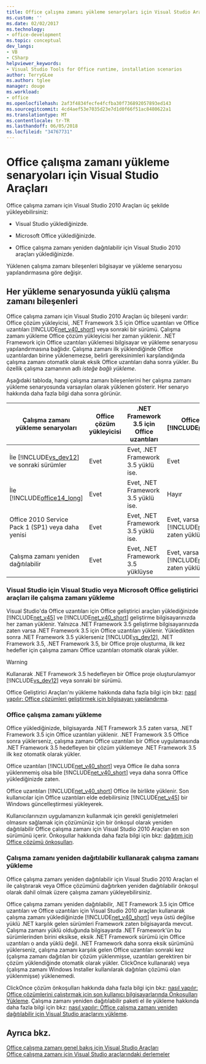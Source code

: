 ```yaml
---
title: Office çalışma zamanı yükleme senaryoları için Visual Studio Araçları
ms.custom: ''
ms.date: 02/02/2017
ms.technology:
- office-development
ms.topic: conceptual
dev_langs:
- VB
- CSharp
helpviewer_keywords:
- Visual Studio Tools for Office runtime, installation scenarios
author: TerryGLee
ms.author: tglee
manager: douge
ms.workload:
- office
ms.openlocfilehash: 2af3f4834fecfe4fcfba30f736892057893ed143
ms.sourcegitcommit: 4cd4aef53e7035d23e7d1d0f66f51ac8480622a1
ms.translationtype: MT
ms.contentlocale: tr-TR
ms.lasthandoff: 06/05/2018
ms.locfileid: "34767731"
---
```

# <a name="visual-studio-tools-for-office-runtime-installation-scenarios"></a>Office çalışma zamanı yükleme senaryoları için Visual Studio Araçları
  Office çalışma zamanı için Visual Studio 2010 Araçları üç şekilde yükleyebilirsiniz:  
  
-   Visual Studio yüklediğinizde.  
  
-   Microsoft Office yüklediğinizde.  
  
-   Office çalışma zamanı yeniden dağıtılabilir için Visual Studio 2010 araçları yüklediğinizde.  
  
 Yüklenen çalışma zamanı bileşenleri bilgisayar ve yükleme senaryosu yapılandırmasına göre değişir.  
  
## <a name="runtime-components-that-are-installed-in-each-installation-scenario"></a>Her yükleme senaryosunda yüklü çalışma zamanı bileşenleri  
 Office çalışma zamanı için Visual Studio 2010 Araçları üç bileşeni vardır: Office çözüm yükleyicisi, .NET Framework 3.5 için Office uzantıları ve Office uzantıları [!INCLUDE[net_v40_short](../sharepoint/includes/net-v40-short-md.md)] veya sonraki bir sürümü. Çalışma zamanı yükleme Office çözüm yükleyicisi her zaman yüklenir. .NET Framework için Office uzantıları yüklemesi bilgisayar ve yükleme senaryosu yapılandırmasına bağlıdır. Çalışma zamanı ilk yüklendiğinde Office uzantılardan birine yüklenemezse, belirli gereksinimleri karşılandığında çalışma zamanı otomatik olarak eksik Office uzantıları daha sonra yükler. Bu özellik çalışma zamanının adlı *isteğe bağlı yükleme*.  
  
 Aşağıdaki tabloda, hangi çalışma zamanı bileşenlerini her çalışma zamanı yükleme senaryosunda varsayılan olarak yüklenen gösterir. Her senaryo hakkında daha fazla bilgi daha sonra görünür.  
  
|Çalışma zamanı yükleme senaryoları|Office çözüm yükleyicisi|.NET Framework 3.5 için Office uzantıları|Office uzantıları [!INCLUDE[net_v40_short](../sharepoint/includes/net-v40-short-md.md)]|Office uzantıları [!INCLUDE[net_v45](../vsto/includes/net-v45-md.md)]|  
|-----------------------------------|----------------------------|--------------------------------------------------|---------------------------------------------------------------------------------------|---------------------------------------------------------------------------|  
|İle [!INCLUDE[vs_dev12](../vsto/includes/vs-dev12-md.md)] ve sonraki sürümler|Evet|Evet, .NET Framework 3.5 yüklü ise.|Evet|Evet|  
|İle [!INCLUDE[office14_long](../vsto/includes/office14-long-md.md)]|Evet|Evet, .NET Framework 3.5 yüklü ise.|Hayır|Hayır|  
|Office 2010 Service Pack 1 (SP1) veya daha yenisi|Evet|Evet, .NET Framework 3.5 yüklü ise.|Evet, varsa [!INCLUDE[net_v40_short](../sharepoint/includes/net-v40-short-md.md)] zaten yüklü.|Hayır|  
|Çalışma zamanı yeniden dağıtılabilir|Evet|Evet, .NET Framework 3.5 yüklüyse|Evet, varsa [!INCLUDE[net_v40_short](../sharepoint/includes/net-v40-short-md.md)] zaten yüklü.|Evet, varsa [!INCLUDE[net_v45](../vsto/includes/net-v45-md.md)] zaten yüklü.|  
  
### <a name="install-the-runtime-with-visual-studio-or-the-microsoft-office-developer-tools-for-visual-studio"></a>Visual Studio için Visual Studio veya Microsoft Office geliştirici araçları ile çalışma zamanı yükleme  
 Visual Studio'da Office uzantıları için Office geliştirici araçları yüklediğinizde [!INCLUDE[net_v45](../vsto/includes/net-v45-md.md)] ve [!INCLUDE[net_v40_short](../sharepoint/includes/net-v40-short-md.md)] geliştirme bilgisayarınızda her zaman yüklenir. Yalnızca .NET Framework 3.5 geliştirme bilgisayarınızda zaten varsa .NET Framework 3.5 için Office uzantıları yüklenir. Yükledikten sonra .NET Framework 3.5 yüklerseniz [!INCLUDE[vs_dev12](../vsto/includes/vs-dev12-md.md)], .NET Framework 3.5, .NET Framework 3.5, bir Office proje oluşturma, ilk kez hedefler için çalışma zamanı Office uzantıları otomatik olarak yükler.  
  
> [!WARNING]  
>  Kullanarak .NET Framework 3.5 hedefleyen bir Office proje oluşturulamıyor [!INCLUDE[vs_dev12](../vsto/includes/vs-dev12-md.md)] veya sonraki bir sürümü.  
  
 Office Geliştirici Araçları'nı yükleme hakkında daha fazla bilgi için bkz: [nasıl yapılır: Office çözümleri geliştirmek için bilgisayarı yapılandırma](../vsto/how-to-configure-a-computer-to-develop-office-solutions.md).  
  
### <a name="install-the-runtime-with-office"></a>Office çalışma zamanı yükleme  
 Office yüklediğinizde, bilgisayarda .NET Framework 3.5 zaten varsa, .NET Framework 3.5 için Office uzantıları yüklenir. .NET Framework 3.5 Office sonra yüklerseniz, çalışma zamanı Office uzantıları bir Office uygulamasında .NET Framework 3.5 hedefleyen bir çözüm yüklemeye .NET Framework 3.5 ilk kez otomatik olarak yükler.  
  
 Office uzantıları [!INCLUDE[net_v40_short](../sharepoint/includes/net-v40-short-md.md)] veya Office ile daha sonra yüklenmemiş olsa bile [!INCLUDE[net_v40_short](../sharepoint/includes/net-v40-short-md.md)] veya daha sonra Office yüklediğinizde zaten.  
  
 Office uzantıları [!INCLUDE[net_v40_short](../sharepoint/includes/net-v40-short-md.md)] Office ile birlikte yüklenir. Son kullanıcılar için Office uzantıları elde edebilirsiniz [!INCLUDE[net_v45](../vsto/includes/net-v45-md.md)] bir Windows güncelleştirmesi yükleyerek.  
  
 Kullanıcılarınızın uygulamanızın kullanmak için gerekli genişletmeleri olmasını sağlamak için çözümünüz için bir önkoşul olarak yeniden dağıtılabilir Office çalışma zamanı için Visual Studio 2010 Araçları en son sürümünü içerir. Önkoşullar hakkında daha fazla bilgi için bkz: [dağıtım için Office çözümü önkoşulları](http://msdn.microsoft.com/en-us/9f672809-43a3-40a1-9057-397ce3b5126e).  
  
### <a name="install-the-runtime-by-using-the-runtime-redistributable"></a>Çalışma zamanı yeniden dağıtılabilir kullanarak çalışma zamanı yükleme  
 Office çalışma zamanı yeniden dağıtılabilir için Visual Studio 2010 Araçları el ile çalıştırarak veya Office çözümünü dağıtırken yeniden dağıtılabilir önkoşul olarak dahil olmak üzere çalışma zamanı yükleyebilirsiniz.  
  
 Office çalışma zamanı yeniden dağıtılabilir, .NET Framework 3.5 için Office uzantıları ve Office uzantıları için Visual Studio 2010 araçları kullanarak çalışma zamanı yüklediğinizde [!INCLUDE[net_v40_short](../sharepoint/includes/net-v40-short-md.md)] veya üstü değilse yüklü .NET karşılık gelen sürümleri Framework zaten bilgisayarda mevcut. Çalışma zamanı yüklü olduğunda bilgisayarda .NET Framework'ün bu sürümlerinden birini eksikse, eksik .NET Framework sürümü için Office uzantıları o anda yüklü değil. .NET Framework daha sonra eksik sürümünü yüklerseniz, çalışma zamanı karşılık gelen Office uzantıları sonraki kez (çalışma zamanı dağıtılan bir çözüm yüklenmişse, uzantıları gerektiren bir çözüm yüklendiğinde otomatik olarak yükler. ClickOnce kullanarak) veya (çalışma zamanı Windows Installer kullanılarak dağıtılan çözümü olan yüklenmişse) yüklenemedi.  
  
 ClickOnce çözüm önkoşulları hakkında daha fazla bilgi için bkz: [nasıl yapılır: Office çözümlerini çalıştırmak için son kullanıcı bilgisayarlarında Önkoşulları Yükleme](http://msdn.microsoft.com/en-us/74dd2c52-838f-4abf-b2b4-4d7b0c2a0a98). Çalışma zamanı yeniden dağıtılabilir paketi el ile yükleme hakkında daha fazla bilgi için bkz: [nasıl yapılır: Office çalışma zamanı yeniden dağıtılabilir için Visual Studio araçlarını yükleme](../vsto/how-to-install-the-visual-studio-tools-for-office-runtime-redistributable.md).  
  
## <a name="see-also"></a>Ayrıca bkz.  
 [Office çalışma zamanı genel bakış için Visual Studio Araçları](../vsto/visual-studio-tools-for-office-runtime-overview.md)   
 [Office çalışma zamanı için Visual Studio araçlarındaki derlemeler](../vsto/assemblies-in-the-visual-studio-tools-for-office-runtime.md)  
  
  